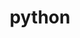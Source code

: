 ---
title: python
layout: collection
permalink: /python/
collection: python
entries_layout: grid
classes: wide
---